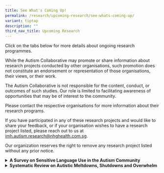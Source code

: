 ```yaml
---
title: See What's Coming Up!
permalink: /research/upcoming-research/see-whats-coming-up/
variant: tiptap
description: ""
third_nav_title: Upcoming Research
---
```

<p>Click on the tabs below for more details about ongoing research programmes.</p>
<p>While the Autism Collaborative may promote or share information about
research projects conducted by other organisations, such promotion does
not constitute an endorsement or representation of those organisations,
their views, or their work.</p>
<p>The Autism Collaborative is not responsible for the content, conduct,
or outcomes of such studies. Our role is limited to facilitating awareness
of opportunities that may be of interest to the community.</p>
<p>Please contact the respective organisations for more information about
their research programs.</p>
<p>If you have participated in any of these research projects and would like
to share your feedback, or if your organisation wishes to have a research
project listed, please reach out to us at <a href="mailto: imh.autism.research@nhghealth.com.sg" rel="noopener noreferrer nofollow" target="_blank"><u>imh.autism.research@nhghealth.com.sg</u></a>.</p>
<p>Our organization reserves the right to remove any research project listed
without any prior notice.</p>
<div data-type="detailGroup" class="isomer-accordion-group isomer-accordion isomer-accordion-white">
<details class="isomer-details">
<summary><strong>A Survey on Sensitive Language Use in the Autism Community</strong>
</summary>
<div data-type="detailsContent" class="isomer-details-content">
<p>(image)</p>
<blockquote>
<p><strong><em>Seeking more responses from <u>autistic adults</u> - we would really value your opinions on this!</em></strong>
</p>
</blockquote>
<p></p>
<p><strong>A Survey on Sensitive Language Use in the Autism Community</strong>
</p>
<p></p>
<p>The language and labels we use in describing autism have an integral role
in shaping social perception and understanding of autism. In order to be
an inclusive society that understands and embraces autism, we aspire to
avoid words that could stigmatize or be divisive, aiming instead for more
mindful and considerate language use.</p>
<p></p>
<p>We are therefore conducting a public survey to understand the perspectives
and preferences of the autistic community in Singapore (please see poster
above). We really hope that as many people as possible can participate
for the results to be truly representative of as many voices as possible.</p>
<p></p>
<p>If you are interested, please scan the QR code or click on the link below
to launch the survey. If you have already participated, thank you and please
do not complete the survey again.</p>
<p></p>
<p><em>The Autism Collaborative, on behalf of the Autism Language Survey team. </em>
</p>
</div>
</details>
</div>
<div data-type="detailGroup" class="isomer-accordion-group isomer-accordion isomer-accordion-white">
<details class="isomer-details">
<summary><strong>Systematic Review on Autistic Meltdowns, Shutdowns and Overwhelm</strong>
</summary>
<div data-type="detailsContent" class="isomer-details-content">
<div class="isomer-image-wrapper">
<img style="width: 100%" height="auto" width="100%" alt="Autism Research: Poster for Systematic Review on Autistic Meltdowns, Shutdowns and Overwhelm" src="/images/systematic_review_research_poster.png">
</div>
<p><strong>Systematic Review on Autistic Meltdowns, Shutdowns and Overwhelm</strong>
</p>
<p>A researcher from IMH is conducting a systematic review to better understand
autistic meltdowns, shutdowns, and overwhelm. To ensure that their work
reflects real experiences and perspectives, they are looking for 1-2 eligible
individuals to join their research team to help with the interpretation
and contextualisation of findings.</p>
<p></p>
<p>They are looking for:</p>
<ul data-tight="true" class="tight">
<li>
<p>Researchers or clinicians that are over the age of 18</p>
</li>
<li>
<p>English-speaking</p>
</li>
<li>
<p>Have an autism diagnosis or self-identify as autistic and have experienced
meltdowns or shutdowns.</p>
</li>
<li>
<p>Parents or caregivers of autistic children are also welcome.</p>
</li>
</ul>
<p></p>
<p>If interested, please reach out to: Arunika Pillay at <a href="mailto:arunika.pillay@nhghealth.com.sg" rel="noopener noreferrer nofollow" target="_blank">arunika.pillay@nhghealth.com.sg</a> (Email)
or +65 98552344 (Whatsapp).</p>
</div>
</details>
</div>
<p></p>